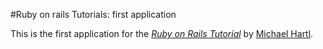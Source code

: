#Ruby on rails Tutorials: first application

This is the first application for the [*Ruby on Rails Tutorial*](http://railstutorial.org/) by [Michael Hartl](http://michaelhartl.com/).
